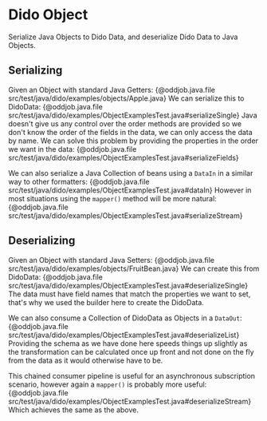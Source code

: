 Dido Object
===========

Serialize Java Objects to Dido Data, and deserialize Dido Data
to Java Objects.

Serializing
-----------

Given an Object with standard Java Getters:
{@oddjob.java.file src/test/java/dido/examples/objects/Apple.java}
We can serialize this to DidoData:
{@oddjob.java.file src/test/java/dido/examples/ObjectExamplesTest.java#serializeSingle}
Java doesn't give us any control over the order methods are
provided so we don't know the order of the fields in the data,
we can only access the data by name. We can solve this
problem by providing the properties in the order we want in the data:
{@oddjob.java.file src/test/java/dido/examples/ObjectExamplesTest.java#serializeFields}

We can also serialize a Java Collection of beans using a `DataIn` in a similar way
to other formatters:
{@oddjob.java.file src/test/java/dido/examples/ObjectExamplesTest.java#dataIn}
However in most situations using the `mapper()` method will be more natural:
{@oddjob.java.file src/test/java/dido/examples/ObjectExamplesTest.java#serializeStream}

Deserializing
-----------

Given an Object with standard Java Setters:
{@oddjob.java.file src/test/java/dido/examples/objects/FruitBean.java}
We can create this from DidoData:
{@oddjob.java.file src/test/java/dido/examples/ObjectExamplesTest.java#deserializeSingle}
The data must have field names that match the properties we want to set,
that's why we used the builder here to create the DidoData.

We can also consume a Collection of DidoData as Objects in a `DataOut`:
{@oddjob.java.file src/test/java/dido/examples/ObjectExamplesTest.java#deserializeList}
Providing the schema as we have done here speeds things up slightly
as the transformation can be calculated once up front and
not done on the fly from the data as it would otherwise have to be.

This chained consumer pipeline is useful for an asynchronous subscription
scenario, however again a `mapper()` is probably more useful:
{@oddjob.java.file src/test/java/dido/examples/ObjectExamplesTest.java#deserializeStream}
Which achieves the same as the above.
